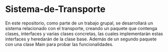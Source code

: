 # Sistema-de-Transporte
En este repositorio, como parte de un trabajo grupal, se desarrollará un sistema relacionado con el transporte, creando un paquete que contenga clases, interfaces  y varias clases concretas, las cuales implementarán estas interfaces y heredarán de la clase base. Además de un segundo paquete con una clase Main para probar las funcionalidades.
